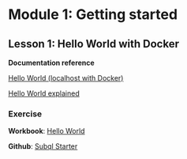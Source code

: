 # Module 1: Getting started

## Lesson 1: Hello World with Docker

**Documentation reference**

[Hello World (localhost with Docker)](/quickstart/helloworld-localhost.md)

[Hello World explained](/quickstart/understanding-helloworld.md)

### Exercise
**Workbook**: [Hello World](/assets/pdf/Hello_World_Lab.pdf)

**Github**: [Subql Starter](https://github.com/subquery/subql-starter)
